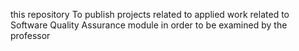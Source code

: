 this repository To publish projects related to applied work related to Software Quality Assurance module in order to be examined by the professor
